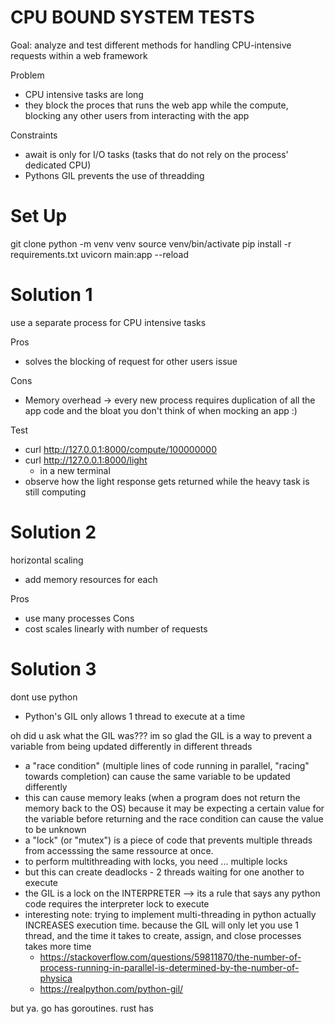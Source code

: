 # CPU BOUND SYSTEM TESTS

Goal: analyze and test different methods for handling CPU-intensive requests within a web framework 

Problem
- CPU intensive tasks are long 
- they block the proces that runs the web app while the compute, blocking any other users from interacting with the app 

Constraints 
- await is only for I/O tasks (tasks that do not rely on the process' dedicated CPU)
- Pythons GIL prevents the use of threadding 

# Set Up 
git clone 
python -m venv venv 
source venv/bin/activate 
pip install -r requirements.txt
uvicorn main:app --reload

# Solution 1
use a separate process for CPU intensive tasks 

Pros 
- solves the blocking of request for other users issue 

Cons 
- Memory overhead -> every new process requires duplication of all the app code and the bloat you don't think of when mocking an app :) 

Test 
- curl http://127.0.0.1:8000/compute/100000000 
- curl http://127.0.0.1:8000/light
    - in a new terminal 
- observe how the light response gets returned while the heavy task is still computing 

# Solution 2
horizontal scaling 
- add memory resources for each 

Pros
- use many processes 
Cons
- cost scales linearly with number of requests 

# Solution 3
dont use python 
- Python's GIL only allows 1 thread to execute at a time 

oh did u ask what the GIL was??? im so glad 
the GIL is a way to prevent a variable from being updated differently in different threads
- a "race condition" (multiple lines of code running in parallel, "racing" towards completion) can cause the same variable to be updated differently
- this can cause memory leaks (when a program does not return the memory back to the OS) because it may be expecting a certain value for the variable before returning and the race condition can cause the value to be unknown 
- a "lock" (or "mutex") is a piece of code that prevents multiple threads from accesssing the same ressource at once. 
- to perform multithreading with locks, you need ... multiple locks
- but this can create deadlocks - 2 threads waiting for one another to execute 
- the GIL is a lock on the INTERPRETER --> its a rule that says any python code requires the interpreter lock to execute 
- interesting note: trying to implement multi-threading in python actually INCREASES execution time. because the GIL will only let you use 1 thread, and the time it takes to create, assign, and close processes takes more time
    - https://stackoverflow.com/questions/59811870/the-number-of-process-running-in-parallel-is-determined-by-the-number-of-physica
    - https://realpython.com/python-gil/

but ya. go has goroutines. rust has 

